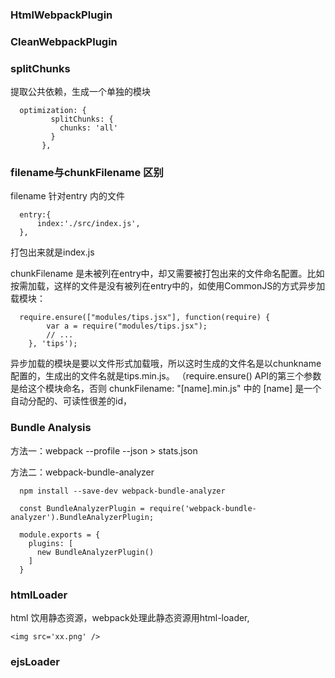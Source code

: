 ### HtmlWebpackPlugin


### CleanWebpackPlugin


### splitChunks

提取公共依赖，生成一个单独的模块

  ```
    optimization: {
           splitChunks: {
             chunks: 'all'
           }
         },
  ```


  ### filename与chunkFilename 区别

  filename 针对entry 内的文件

  ``` 
    entry:{
        index:'./src/index.js',
    },
  ```

  打包出来就是index.js

  chunkFilename 是未被列在entry中，却又需要被打包出来的文件命名配置。比如按需加载，这样的文件是没有被列在entry中的，如使用CommonJS的方式异步加载模块：

  ```
    require.ensure(["modules/tips.jsx"], function(require) {
          var a = require("modules/tips.jsx");
          // ...
      }, 'tips');
  ```

异步加载的模块是要以文件形式加载哦，所以这时生成的文件名是以chunkname配置的，生成出的文件名就是tips.min.js。
（require.ensure() API的第三个参数是给这个模块命名，否则 chunkFilename: "[name].min.js" 中的 [name] 是一个自动分配的、可读性很差的id，


### Bundle Analysis 

  方法一：webpack --profile --json > stats.json

  方法二：webpack-bundle-analyzer

  ```
    npm install --save-dev webpack-bundle-analyzer

    const BundleAnalyzerPlugin = require('webpack-bundle-analyzer').BundleAnalyzerPlugin;

    module.exports = {
      plugins: [
        new BundleAnalyzerPlugin()
      ]
    }
  ```

  ### htmlLoader 

  html 饮用静态资源，webpack处理此静态资源用html-loader,
  ```
  <img src='xx.png' />
  ```
  ### ejsLoader 
    